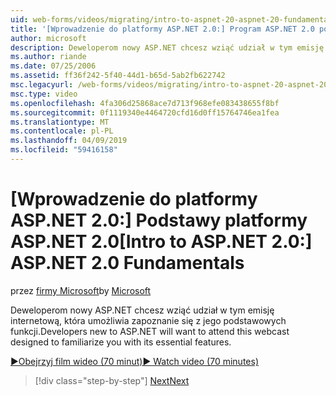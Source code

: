 ```yaml
---
uid: web-forms/videos/migrating/intro-to-aspnet-20-aspnet-20-fundamentals
title: '[Wprowadzenie do platformy ASP.NET 2.0:] Program ASP.NET 2.0 podstawy | Dokumentacja firmy Microsoft'
author: microsoft
description: Deweloperom nowy ASP.NET chcesz wziąć udział w tym emisję internetową, która umożliwia zapoznanie się z jego podstawowych funkcji.
ms.author: riande
ms.date: 07/25/2006
ms.assetid: ff36f242-5f40-44d1-b65d-5ab2fb622742
msc.legacyurl: /web-forms/videos/migrating/intro-to-aspnet-20-aspnet-20-fundamentals
msc.type: video
ms.openlocfilehash: 4fa306d25868ace7d713f968efe083438655f8bf
ms.sourcegitcommit: 0f1119340e4464720cfd16d0ff15764746ea1fea
ms.translationtype: MT
ms.contentlocale: pl-PL
ms.lasthandoff: 04/09/2019
ms.locfileid: "59416158"
---
```

# <a name="intro-to-aspnet-20-aspnet-20-fundamentals"></a><span data-ttu-id="3d353-103">[Wprowadzenie do platformy ASP.NET 2.0:] Podstawy platformy ASP.NET 2.0</span><span class="sxs-lookup"><span data-stu-id="3d353-103">[Intro to ASP.NET 2.0:] ASP.NET 2.0 Fundamentals</span></span>

<span data-ttu-id="3d353-104">przez [firmy Microsoft](https://github.com/microsoft)</span><span class="sxs-lookup"><span data-stu-id="3d353-104">by [Microsoft](https://github.com/microsoft)</span></span>

<span data-ttu-id="3d353-105">Deweloperom nowy ASP.NET chcesz wziąć udział w tym emisję internetową, która umożliwia zapoznanie się z jego podstawowych funkcji.</span><span class="sxs-lookup"><span data-stu-id="3d353-105">Developers new to ASP.NET will want to attend this webcast designed to familiarize you with its essential features.</span></span>

[<span data-ttu-id="3d353-106">&#9654;Obejrzyj film wideo (70 minut)</span><span class="sxs-lookup"><span data-stu-id="3d353-106">&#9654; Watch video (70 minutes)</span></span>](https://channel9.msdn.com/Blogs/ASP-NET-Site-Videos/intro-to-aspnet-20-aspnet-20-fundamentals)

> [!div class="step-by-step"]
> [<span data-ttu-id="3d353-107">Next</span><span class="sxs-lookup"><span data-stu-id="3d353-107">Next</span></span>](intro-to-aspnet-20-user-interface-elements.md)
